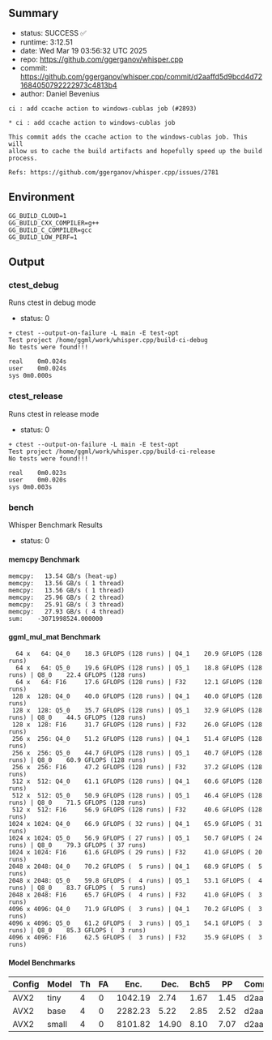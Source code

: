 ## Summary

- status:  SUCCESS ✅
- runtime: 3:12.51
- date:    Wed Mar 19 03:56:32 UTC 2025
- repo:    https://github.com/ggerganov/whisper.cpp
- commit:  https://github.com/ggerganov/whisper.cpp/commit/d2aaffd5d9bcd4d721684050792222973c4813b4
- author:  Daniel Bevenius
```
ci : add ccache action to windows-cublas job (#2893)

* ci : add ccache action to windows-cublas job

This commit adds the ccache action to the windows-cublas job. This will
allow us to cache the build artifacts and hopefully speed up the build
process.

Refs: https://github.com/ggerganov/whisper.cpp/issues/2781
```

## Environment

```
GG_BUILD_CLOUD=1
GG_BUILD_CXX_COMPILER=g++
GG_BUILD_C_COMPILER=gcc
GG_BUILD_LOW_PERF=1
```

## Output

### ctest_debug

Runs ctest in debug mode
- status: 0
```
+ ctest --output-on-failure -L main -E test-opt
Test project /home/ggml/work/whisper.cpp/build-ci-debug
No tests were found!!!

real	0m0.024s
user	0m0.024s
sys	0m0.000s
```
### ctest_release

Runs ctest in release mode
- status: 0
```
+ ctest --output-on-failure -L main -E test-opt
Test project /home/ggml/work/whisper.cpp/build-ci-release
No tests were found!!!

real	0m0.023s
user	0m0.020s
sys	0m0.003s
```
### bench

Whisper Benchmark Results
- status: 0
#### memcpy Benchmark

```
memcpy:   13.54 GB/s (heat-up)
memcpy:   13.56 GB/s ( 1 thread)
memcpy:   13.56 GB/s ( 1 thread)
memcpy:   25.96 GB/s ( 2 thread)
memcpy:   25.91 GB/s ( 3 thread)
memcpy:   27.93 GB/s ( 4 thread)
sum:    -3071998524.000000
```

#### ggml_mul_mat Benchmark

```
  64 x   64: Q4_0    18.3 GFLOPS (128 runs) | Q4_1    20.9 GFLOPS (128 runs)
  64 x   64: Q5_0    19.6 GFLOPS (128 runs) | Q5_1    18.8 GFLOPS (128 runs) | Q8_0    22.4 GFLOPS (128 runs)
  64 x   64: F16     17.6 GFLOPS (128 runs) | F32     12.1 GFLOPS (128 runs)
 128 x  128: Q4_0    40.0 GFLOPS (128 runs) | Q4_1    40.0 GFLOPS (128 runs)
 128 x  128: Q5_0    35.7 GFLOPS (128 runs) | Q5_1    32.9 GFLOPS (128 runs) | Q8_0    44.5 GFLOPS (128 runs)
 128 x  128: F16     31.7 GFLOPS (128 runs) | F32     26.0 GFLOPS (128 runs)
 256 x  256: Q4_0    51.2 GFLOPS (128 runs) | Q4_1    51.4 GFLOPS (128 runs)
 256 x  256: Q5_0    44.7 GFLOPS (128 runs) | Q5_1    40.7 GFLOPS (128 runs) | Q8_0    60.9 GFLOPS (128 runs)
 256 x  256: F16     47.2 GFLOPS (128 runs) | F32     37.2 GFLOPS (128 runs)
 512 x  512: Q4_0    61.1 GFLOPS (128 runs) | Q4_1    60.6 GFLOPS (128 runs)
 512 x  512: Q5_0    50.9 GFLOPS (128 runs) | Q5_1    46.4 GFLOPS (128 runs) | Q8_0    71.5 GFLOPS (128 runs)
 512 x  512: F16     56.9 GFLOPS (128 runs) | F32     40.6 GFLOPS (128 runs)
1024 x 1024: Q4_0    66.9 GFLOPS ( 32 runs) | Q4_1    65.9 GFLOPS ( 31 runs)
1024 x 1024: Q5_0    56.9 GFLOPS ( 27 runs) | Q5_1    50.7 GFLOPS ( 24 runs) | Q8_0    79.3 GFLOPS ( 37 runs)
1024 x 1024: F16     61.6 GFLOPS ( 29 runs) | F32     41.0 GFLOPS ( 20 runs)
2048 x 2048: Q4_0    70.2 GFLOPS (  5 runs) | Q4_1    68.9 GFLOPS (  5 runs)
2048 x 2048: Q5_0    59.8 GFLOPS (  4 runs) | Q5_1    53.1 GFLOPS (  4 runs) | Q8_0    83.7 GFLOPS (  5 runs)
2048 x 2048: F16     65.7 GFLOPS (  4 runs) | F32     41.0 GFLOPS (  3 runs)
4096 x 4096: Q4_0    71.9 GFLOPS (  3 runs) | Q4_1    70.2 GFLOPS (  3 runs)
4096 x 4096: Q5_0    61.2 GFLOPS (  3 runs) | Q5_1    54.1 GFLOPS (  3 runs) | Q8_0    85.3 GFLOPS (  3 runs)
4096 x 4096: F16     62.5 GFLOPS (  3 runs) | F32     35.9 GFLOPS (  3 runs)
```

#### Model Benchmarks

|           Config |         Model |  Th |  FA |    Enc. |    Dec. |    Bch5 |      PP |  Commit |
|              --- |           --- | --- | --- |     --- |     --- |     --- |     --- |     --- |
|             AVX2 |          tiny |   4 |   0 | 1042.19 |    2.74 |    1.67 |    1.45 | d2aaffd |
|             AVX2 |          base |   4 |   0 | 2282.23 |    5.22 |    2.85 |    2.52 | d2aaffd |
|             AVX2 |         small |   4 |   0 | 8101.82 |   14.90 |    8.10 |    7.07 | d2aaffd |

